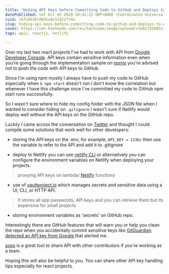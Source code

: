 ```yaml
---
title: "Hiding API Keys before Committing Code to GitHub and Deploys to Netlify"
datePublished: Sat Oct 03 2020 20:41:22 GMT+0000 (Coordinated Universal Time)
cuid: ckfu5626r06dsu9s12qtz7rdv
slug: hiding-api-keys-before-committing-code-to-github-and-deploys-to-netlify
cover: https://cdn.hashnode.com/res/hashnode/image/upload/v1601752885139/zZsHTRV8U.png
tags: apis, reactjs, netlify

---
```


Over my last two react projects I've had to work with API from  [Google Developer Console](https://console.developers.google.com/apis/). API keys contain sensitive information even when you're going through the implementation sample on [npmjs](https://www.npmjs.com/package/) you're advised not to push the code with API keys to GitHub.

Since I'm using npm mostly I always have to push my code to GitHub especially when ```$ npm start``` doesn't run I don't know the correlation but whenever I have this challenge once I've committed my code to GitHub npm start runs successfully. 

So I wasn't sure where to hide my config folder with the JSON file when I wanted to consider hiding on ```.gitignore``` I wasn't sure if Netlify would deploy well without the API keys on the GitHub repo. 

Luckily I came across the conversation on [Twitter](https://twitter.com/kvncnls/status/1309927434695913472?s=19) and thought I could compile some solutions that work well for other developers: 

- storing the API keys on the  .env, for example, ```API_KEY = 123bc``` then use the variable to refer to the API and add it to .gitignore

- deploy to Netlify you can use [netlify CLI](https://docs.netlify.com/cli/get-started/) or alternatively you can configure the environment variables on Netlify when deploying your projects.

> proxying API keys on lambda/ [Netlify](https://medium.com/frontend-digest/proxying-apis-with-netlify-functions-b95a60061dfc) functions

- use of [vaultproject.io](https://www.vaultproject.io/) which manages secrets and sensitive data using a UI, CLI, or HTTP API.

> It stores all app passwords, API keys and you can retrieve them but its expensive for small projects

- storing environment variables as 'secrets' on GitHub repo.

Interestingly there are GitHub features that will warn you or help you clean the repo when you accidentally commit sensitive keys like [GitGuardian detected an API key from Google ](https://github.com/GitGuardian) that alerted me.

[sops](https://github.com/mozilla/sops) is a great tool to share API with other contributors if you're working as a team.

Hoping this will also be helpful to you. You can share other API key handling tips especially for react projects.